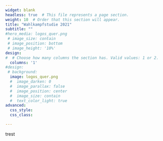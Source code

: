 ```yaml
---
widget: blank
headless: true  # This file represents a page section.
weight: 10  # Order that this section will appear.
title: "Wahlkampfstudie 2021"
subtitle: ""
#hero_media: logos_quer.png
 # image_size: contain
 # image_position: bottom
 # image_height: '10%'
design:
#  # Choose how many columns the section has. Valid values: 1 or 2.
  columns: '1'
#design:
 # background:
  image: logos_quer.png
  #  image_darken: 0
  #  image_parallax: false
  #  image_position: center
  #  image_size: contain  
  #  text_color_light: true
advanced:
  css_style:
  css_class:

---
```


trest

